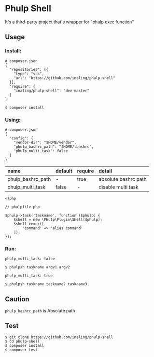 # Phulp Shell

It's a third-party project that's wrapper for "phulp exec function"

## Usage

### Install:

```
# composer.json
{
  "repositories": [{
    "type": "vcs",
    "url": "https://github.com/inaling/phulp-shell"
  }],
  "require": {
    "inaling/phulp-shell": "dev-master"
  }
}
```

```
$ composer install
```

### Using:

```
# composer.json
{
  "config": {
    "vendor-dir": "$HOME/vendor",
    "phulp_bashrc_path": "$HOME/.bashrc",
    "phulp_multi_task": false
  }
}
```

|name|default|require|detail|
|:---|:---|:---|:---|
|phulp_bashrc_path|-|true|absolute bashrc path|
|phulp_multi_task|false|-|disable multi task|

```
<?php

// phulpfile.php

$phulp->task('taskname', function ($phulp) {
    $shell = new \Phulp\Plugin\Shell($phulp);
    $shell->exec([
        'command' => 'alias command'
    ]);
});
```

### Run:

``phulp_multi_task: false``

```
$ phulpsh taskname argv1 argv2
```

``phulp_multi_task: true``

```
$ phulpsh taskname taskname2 taskname3
```

## Caution

``phulp_bashrc_path`` is Absolute path

## Test

```
$ git clone https://github.com/inaling/phulp-shell
$ cd phulp-shell
$ composer install
$ composer test
```

